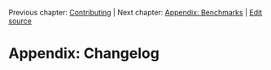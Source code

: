 Previous chapter: [Contributing](contributing.md)  |  Next chapter: [Appendix: Benchmarks](appendix-benchmarks.md)  |  [Edit source](https://github.com/outr/scalarelational-manual/edit/master/https://github.com/outr/scalarelational-manual/edit/master/)

# Appendix: Changelog

